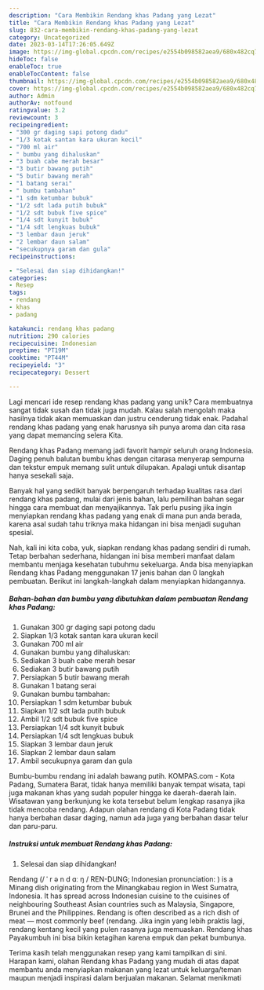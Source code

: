 ```yaml
---
description: "Cara Membikin Rendang khas Padang yang Lezat"
title: "Cara Membikin Rendang khas Padang yang Lezat"
slug: 832-cara-membikin-rendang-khas-padang-yang-lezat
category: Uncategorized
date: 2023-03-14T17:26:05.649Z
image: https://img-global.cpcdn.com/recipes/e2554b098582aea9/680x482cq70/rendang-khas-padang-foto-resep-utama.jpg
hideToc: false
enableToc: true
enableTocContent: false
thumbnail: https://img-global.cpcdn.com/recipes/e2554b098582aea9/680x482cq70/rendang-khas-padang-foto-resep-utama.jpg
cover: https://img-global.cpcdn.com/recipes/e2554b098582aea9/680x482cq70/rendang-khas-padang-foto-resep-utama.jpg
author: Admin
authorAv: notfound
ratingvalue: 3.2
reviewcount: 3
recipeingredient:
- "300 gr daging sapi potong dadu"
- "1/3 kotak santan kara ukuran kecil"
- "700 ml air"
- " bumbu yang dihaluskan"
- "3 buah cabe merah besar"
- "3 butir bawang putih"
- "5 butir bawang merah"
- "1 batang serai"
- " bumbu tambahan"
- "1 sdm ketumbar bubuk"
- "1/2 sdt lada putih bubuk"
- "1/2 sdt bubuk five spice"
- "1/4 sdt kunyit bubuk"
- "1/4 sdt lengkuas bubuk"
- "3 lembar daun jeruk"
- "2 lembar daun salam"
- "secukupnya garam dan gula"
recipeinstructions:

- "Selesai dan siap dihidangkan!"
categories:
- Resep
tags:
- rendang
- khas
- padang

katakunci: rendang khas padang 
nutrition: 290 calories
recipecuisine: Indonesian
preptime: "PT19M"
cooktime: "PT44M"
recipeyield: "3"
recipecategory: Dessert

---
```





Lagi mencari ide resep rendang khas padang yang unik? Cara membuatnya sangat tidak susah dan tidak juga mudah. Kalau salah mengolah maka hasilnya tidak akan memuaskan dan justru cenderung tidak enak. Padahal rendang khas padang yang enak harusnya sih punya aroma dan cita rasa yang dapat memancing selera Kita.





Rendang khas Padang memang jadi favorit hampir seluruh orang Indonesia. Daging penuh balutan bumbu khas dengan citarasa menyerap sempurna dan tekstur empuk memang sulit untuk dilupakan. Apalagi untuk disantap hanya sesekali saja.

Banyak hal yang sedikit banyak berpengaruh terhadap kualitas rasa dari rendang khas padang, mulai dari jenis bahan, lalu pemilihan bahan segar hingga cara membuat dan menyajikannya. Tak perlu pusing jika ingin menyiapkan rendang khas padang yang enak di mana pun anda berada, karena asal sudah tahu triknya maka hidangan ini bisa menjadi suguhan spesial.






Nah, kali ini kita coba, yuk, siapkan rendang khas padang sendiri di rumah. Tetap berbahan sederhana, hidangan ini bisa memberi manfaat dalam membantu menjaga kesehatan tubuhmu sekeluarga. Anda bisa menyiapkan Rendang khas Padang menggunakan 17 jenis bahan dan 0 langkah pembuatan. Berikut ini langkah-langkah dalam menyiapkan hidangannya.

<!--inarticleads1-->

##### Bahan-bahan dan bumbu yang dibutuhkan dalam pembuatan Rendang khas Padang:

1. Gunakan 300 gr daging sapi potong dadu
1. Siapkan 1/3 kotak santan kara ukuran kecil
1. Gunakan 700 ml air
1. Gunakan  bumbu yang dihaluskan:
1. Sediakan 3 buah cabe merah besar
1. Sediakan 3 butir bawang putih
1. Persiapkan 5 butir bawang merah
1. Gunakan 1 batang serai
1. Gunakan  bumbu tambahan:
1. Persiapkan 1 sdm ketumbar bubuk
1. Siapkan 1/2 sdt lada putih bubuk
1. Ambil 1/2 sdt bubuk five spice
1. Persiapkan 1/4 sdt kunyit bubuk
1. Persiapkan 1/4 sdt lengkuas bubuk
1. Siapkan 3 lembar daun jeruk
1. Siapkan 2 lembar daun salam
1. Ambil secukupnya garam dan gula


Bumbu-bumbu rendang ini adalah bawang putih. KOMPAS.com - Kota Padang, Sumatera Barat, tidak hanya memiliki banyak tempat wisata, tapi juga makanan khas yang sudah populer hingga ke daerah-daerah lain. Wisatawan yang berkunjung ke kota tersebut belum lengkap rasanya jika tidak mencoba rendang. Adapun olahan rendang di Kota Padang tidak hanya berbahan dasar daging, namun ada juga yang berbahan dasar telur dan paru-paru. 

<!--inarticleads2-->

##### Instruksi untuk membuat Rendang khas Padang:


1. Selesai dan siap dihidangkan!

Rendang (/ ˈ r ə n d ɑː ŋ / REN-DUNG; Indonesian pronunciation: ) is a Minang dish originating from the Minangkabau region in West Sumatra, Indonesia. It has spread across Indonesian cuisine to the cuisines of neighbouring Southeast Asian countries such as Malaysia, Singapore, Brunei and the Philippines. Rendang is often described as a rich dish of meat — most commonly beef (rendang. Jika ingin yang lebih praktis lagi, rendang kentang kecil yang pulen rasanya juga memuaskan. Rendang khas Payakumbuh ini bisa bikin ketagihan karena empuk dan pekat bumbunya. 

Terima kasih telah menggunakan resep yang kami tampilkan di sini. Harapan kami, olahan Rendang khas Padang yang mudah di atas dapat membantu anda menyiapkan makanan yang lezat untuk keluarga/teman maupun menjadi inspirasi dalam berjualan makanan. Selamat menikmati
